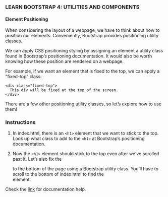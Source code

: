 ### LEARN BOOTSTRAP 4: UTILITIES AND COMPONENTS

#### Element Positioning
When considering the layout of a webpage, we have to think about how to position our elements. Conveniently, Bootstrap provides positioning utility classes.

We can apply CSS positioning styling by assigning an element a utility class found in Bootstrap’s positioning documentation. It would also be worth knowing how these position are rendered on a webpage.

For example, if we want an element that is fixed to the top, we can apply a "fixed-top" class:

```
<div class="fixed-top">
  This div will be fixed at the top of the screen. 
</div>
```
There are a few other positioning utility classes, so let’s explore how to use them!

### Instructions
1. In index.html, there is an ```<h1>``` element that we want to stick to the top. Look up what class to add to the ```<h1>``` at Bootstrap’s positioning documentation.


2. Now the ```<h1>``` element should stick to the top even after we’ve scrolled past it.
Let’s also fix the <footer> to the bottom of the page using a Bootstrap utility class. You’ll have to scroll to the bottom of index.html to find the <footer> element.

Check the [link](https://getbootstrap.com/docs/4.2/utilities/position/#fixed-bottom) for documentation help.